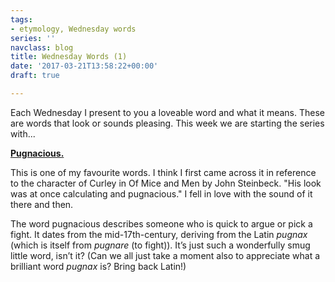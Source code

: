 ```yaml
---
tags:
- etymology, Wednesday words
series: ''
navclass: blog
title: Wednesday Words (1)
date: '2017-03-21T13:58:22+00:00'
draft: true

---
```

Each Wednesday I present to you a loveable word and what it means. These are words that look or sounds pleasing. This week we are starting the series with...

**<u>Pugnacious.</u>**

This is one of my favourite words. I think I first came across it in reference to the character of Curley in Of Mice and Men by John Steinbeck. "His look was at once calculating and pugnacious." I fell in love with the sound of it there and then.

<!--more-->

The word pugnacious describes someone who is quick to argue or pick a fight. It dates from the mid-17th-century, deriving from the Latin _pugnax_ (which is itself from _pugnare_ (to fight)). It’s just such a wonderfully smug little word, isn’t it? (Can we all just take a moment also to appreciate what a brilliant word _pugnax_ is? Bring back Latin!)